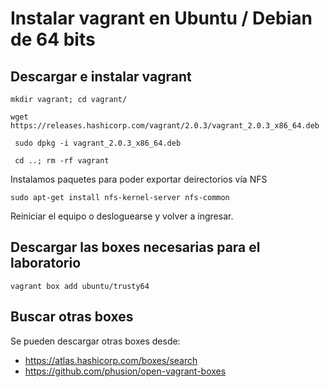 # Instalar vagrant en Ubuntu / Debian de 64 bits

## Descargar e instalar vagrant

```
mkdir vagrant; cd vagrant/
```

```
wget https://releases.hashicorp.com/vagrant/2.0.3/vagrant_2.0.3_x86_64.deb
```

```
 sudo dpkg -i vagrant_2.0.3_x86_64.deb
```

```
 cd ..; rm -rf vagrant
```

Instalamos paquetes para poder exportar deirectorios vía NFS

```
sudo apt-get install nfs-kernel-server nfs-common 
```

Reiniciar el equipo o desloguearse y volver a ingresar.

## Descargar las boxes necesarias para el laboratorio

```
vagrant box add ubuntu/trusty64 
```


## Buscar otras boxes

Se pueden descargar otras boxes desde:

* https://atlas.hashicorp.com/boxes/search
* https://github.com/phusion/open-vagrant-boxes
